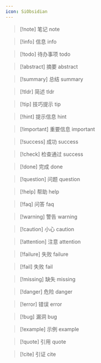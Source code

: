 ```yaml
---
icon: SiObsidian
---
```

> [!note] 笔记 note

> [!info] 信息 info

> [!todo] 待办事项 todo

> [!abstract] 摘要 abstract

>[!summary] 总结 summary

>[!tldr] 简述 tldr

> [!tip] 技巧提示 tip

>[!hint] 提示信息 hint

> [!important] 重要信息 important

> [!success] 成功 success

> [!check] 检查通过 success

> [!done] 完成 done

> [!question] 问题 question

> [!help] 帮助 help

> [!faq] 问答 faq

> [!warning] 警告 warning

>[!caution] 小心 caution

> [!attention] 注意 attention

>[!failure] 失败 failure

>[!fail] 失败 fail

>[!missing] 缺失 missing

> [!danger] 危险 danger

>[!error] 错误 error

> [!bug] 漏洞 bug

> [!example] 示例 example

> [!quote] 引用 quote

>[!cite] 引证 cite
